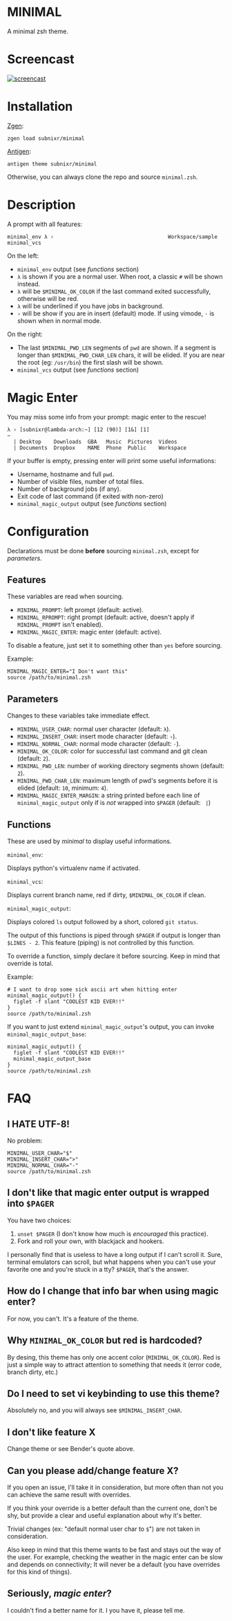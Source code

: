 # MINIMAL
A minimal zsh theme.

# Screencast

[![screencast](https://asciinema.org/a/6awagm3y3ylut6vo6fauu3j4c.png)](https://asciinema.org/a/6awagm3y3ylut6vo6fauu3j4c)

# Installation
[Zgen](https://github.com/tarjoilija/zgen):
```
zgen load subnixr/minimal
```

[Antigen](https://github.com/zsh-users/antigen):
```
antigen theme subnixr/minimal
```

Otherwise, you can always clone the repo and source `minimal.zsh`.

# Description
A prompt with all features:
```
minimal_env λ ›                                     Workspace/sample minimal_vcs
```
On the left:

- `minimal_env` output (see *functions* section)
- `λ` is shown if you are a normal user. When root, a classic `#` will be shown
instead.
- `λ` will be `$MINIMAL_OK_COLOR` if the last command exited successfully, 
otherwise will be red.
- `λ` will be underlined if you have jobs in background.
- `›` will be show if you are in insert (default) mode. If using vimode, `·` 
is shown when in normal mode.

On the right:

- The last `$MINIMAL_PWD_LEN` segments of `pwd` are shown. If a segment is 
longer than `$MINIMAL_PWD_CHAR_LEN` chars, it will be elided. If you are near 
the root (eg: `/usr/bin`) the first slash will be shown.
- `minimal_vcs` output (see *functions* section)

# Magic Enter
You may miss some info from your prompt: magic enter to the rescue!
```
λ › [subnixr@lambda-arch:~] [12 (90)] [1&] [1]                                 ~
  | Desktop    Downloads  GBA   Music  Pictures  Videos
  | Documents  Dropbox    MAME  Phone  Public    Workspace
```
If your buffer is empty, pressing enter will print some useful informations:

- Username, hostname and full `pwd`.
- Number of visible files, number of total files.
- Number of background jobs (if any).
- Exit code of last command (if exited with non-zero)
- `minimal_magic_output` output (see *functions* section)

# Configuration
Declarations must be done **before** sourcing `minimal.zsh`, except for 
*parameters*.

## Features
These variables are read when sourcing.

- `MINIMAL_PROMPT`: left prompt (default: active).
- `MINIMAL_RPROMPT`: right prompt (default: active, doesn't apply if 
`MINIMAL_PROMPT` isn't enabled).
- `MINIMAL_MAGIC_ENTER`: magic enter (default: active).

To disable a feature, just set it to something other than `yes` before sourcing.

Example:
```
MINIMAL_MAGIC_ENTER="I Don't want this"
source /path/to/minimal.zsh
```

## Parameters
Changes to these variables take immediate effect.

- `MINIMAL_USER_CHAR`: normal user character (default: `λ`).
- `MINIMAL_INSERT_CHAR`: insert mode character (default: `›`).
- `MINIMAL_NORMAL_CHAR`: normal mode character (default: `·`).
- `MINIMAL_OK_COLOR`: color for successful last command and git clean 
(default: `2`).
- `MINIMAL_PWD_LEN`: number of working directory segments shown (default: `2`).
- `MINIMAL_PWD_CHAR_LEN`: maximum length of pwd's segments before it is elided
(default: `10`, minimum: `4`).
- `MINIMAL_MAGIC_ENTER_MARGIN`: a string printed before each line of 
`minimal_magic_output` only if is *not* wrapped into `$PAGER` (default: `  | `)

## Functions
These are used by *minimal* to display useful informations.

`minimal_env`: 

Displays python's virtualenv name if activated.

`minimal_vcs`:

Displays current branch name, red if dirty, `$MINIMAL_OK_COLOR` if clean.

`minimal_magic_output`:

Displays colored `ls` output followed by a short, colored `git status`.

The output of this functions is piped through `$PAGER` if output is longer 
than `$LINES - 2`. This feature (piping) is not controlled by this function.

To override a function, simply declare it before sourcing. Keep in mind that 
override is total.

Example:
```
# I want to drop some sick ascii art when hitting enter
minimal_magic_output() {
  figlet -f slant "COOLEST KID EVER!!"
}
source /path/to/minimal.zsh
```

If you want to just extend `minimal_magic_output`'s output, you can invoke 
`minimal_magic_output_base`:

```
minimal_magic_output() {
  figlet -f slant "COOLEST KID EVER!!"
  minimal_magic_output_base
}
source /path/to/minimal.zsh
```


# FAQ

## I HATE UTF-8!
No problem:
```
MINIMAL_USER_CHAR="$"
MINIMAL_INSERT_CHAR=">"
MINIMAL_NORMAL_CHAR="-"
source /path/to/minimal.zsh
```

## I don't like that magic enter output is wrapped into `$PAGER`
You have two choices:

1. `unset $PAGER` (I don't know how much is *encouraged* this practice).
2. Fork and roll your own, with blackjack and hookers.

I personally find that is useless to have a long output if I can't scroll it.
Sure, terminal emulators can scroll, but what happens when you can't use your 
favorite one and you're stuck in a tty? `$PAGER`, that's the answer.

## How do I change that info bar when using magic enter?
For now, you can't. It's a feature of the theme.

## Why `MINIMAL_OK_COLOR` but red is hardcoded?
By desing, this theme has only one accent color (`MINIMAL_OK_COLOR`).
Red is just a simple way to attract attention to something that needs it (error 
code, branch dirty, etc.)

## Do I need to set vi keybinding to use this theme?
Absolutely no, and you will always see `$MINIMAL_INSERT_CHAR`.

## I don't like feature X
Change theme or see Bender's quote above.

## Can you please add/change feature X?
If you open an issue, I'll take it in consideration, but more often than not 
you can achieve the same result with overrides.

If you think your override is a better default than the current one, don't be 
shy, but provide a clear and useful explanation about why it's better.

Trivial changes (ex: "default normal user char to `$`") are not taken in 
consideration.

Also keep in mind that this theme wants to be fast and stays out the way of the 
user. For example, checking the weather in the magic enter can be slow and 
depends on connectivity; It will never be a default (you have overrides for 
this kind of things).

## Seriously, *magic enter*?
I couldn't find a better name for it. I you have it, please tell me.
